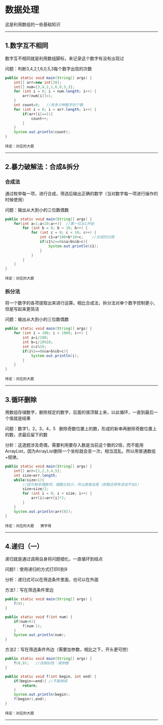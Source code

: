 ﻿# 数据处理

这是利用数组的一些基础知识

---

## 1.数字互不相同

数字互不相同就是利用数组脚标，来记录这个数字有没有出现过

问题：判断3,4,2,1,6,0,5,3每个数字出现的次数

```java
public static void main(String[] args) {
	int[] arr=new int[20];
	int[] num={3,4,2,1,6,0,5,3};
	for (int i = 0; i < num.length; i++) {
		arr[num[i]]=1;
	}
	int count=0;   //有多少种数字的个数
	for (int i = 0; i < arr.length; i++) {
		if(arr[i]==1){
			count++;			
		}
	}
	System.out.println(count);
}
```

``待定：对应的大题``

---

## 2.暴力破解法：合成&拆分

### 合成法

通过枚举每一项，进行合成，筛选后输出正确的数字（当对数字每一项进行操作的时候使用）

问题：输出从大到小的三位数偶数

```java
public static void main(String[] args) {
	for(int a=1;a<10;a++){  //第一位从1开始
		for (int b = 0; b < 10; b++) {
			for (int c = 0; c < 10; c++) {
				int c1=a*100+b*10+c;    //合成的过程
				if(c1%2==0&&a>b&&b>c){
					System.out.println(c1);
				}
			}
		}
	}
}
```

``待定：对应的大题``

### 拆分法

将一个数字的各项提取出来进行运算。相比合成法，拆分法对单个数字控制更小,但是写起来更简洁

问题：输出从大到小的三位数偶数

```java
public static void main(String[] args) {
	for (int i = 100; i < 1000; i++) {
		int a=i/100;
		int b=i/10%10;
		int c=i%10;
		if(i%2==0&&a>b&&b>c){
			System.out.println(i);
		}
	}
}
```
``待定：对应的大题``

---

## 3.循环删除

用数组存储数字，删除规定的数字，后面的值顶替上来，以此循环，一直到最后一个值就是结果

问题：数字1，2，3，4，5   删除奇数位置上的数，形成的新串再删除奇数位置上的数，求最后留下的数

分析：这道题涉及奇偶，需要利用要存入数是当前这个数的2倍，而不能用ArrayList，因为ArrayList删除一个坐标就会变一次，相当混乱。所以用普通数组+规律。

```java
public static void main(String[] args) {
	int[] arr={1,2,3,4,5};
	int size=arr.length; 
	while(size>1){
		//因为剩余偶数项，偶数比较少，所以直接去尾（奇数还得考虑加不加1）
		size=size/2;       
		for (int i = 0; i < size; i++) {
			arr[i]=arr[i]*2;
		}		
	}
	System.out.println(arr[0]);
}
```

``待定：对应的大题   猜字母``

---

## 4.递归（一）

递归就是通过调用自身将问题细化，一直循环到结点

问题1：使用递归的方式打印0到9

分析：递归式可以在筛选条件里面，也可以在外面

方法1：写在筛选条件里边

```java
public static void main(String[] args) {
	f(9);
}

public static void f(int num) {
	if(num>0){
		f(num-1);
	}
	System.out.println(num);
}
```
方法2：写在筛选条件外边（需要加参数，相比之下，开头更可控）

```java
public static void main(String[] args) {
	f(0,9);   //找相似性：填参数
}

public static void f(int begin, int end) {
	if(begin==end){ //不能继续
		return;
	}
	System.out.println(begin);
	f(begin+1,end);
}
```


``待定：对应的大题  ``

---
















































